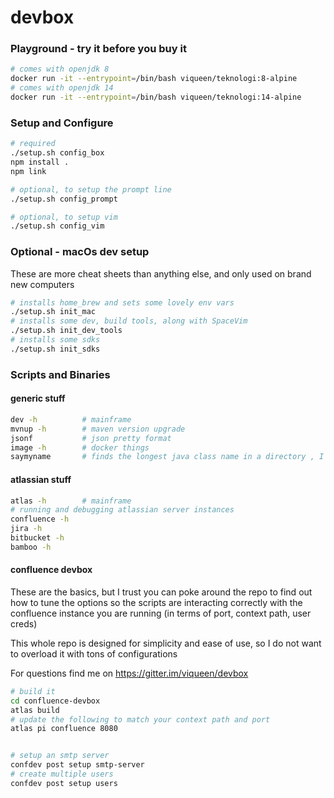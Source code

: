 # devbox

### Playground - try it before you buy it

```bash
# comes with openjdk 8
docker run -it --entrypoint=/bin/bash viqueen/teknologi:8-alpine
# comes with openjdk 14
docker run -it --entrypoint=/bin/bash viqueen/teknologi:14-alpine
```

### Setup and Configure
```bash
# required
./setup.sh config_box
npm install .
npm link

# optional, to setup the prompt line
./setup.sh config_prompt

# optional, to setup vim
./setup.sh config_vim
```

### Optional - macOs dev setup

These are more cheat sheets than anything else, and only used on brand new computers
```bash
# installs home_brew and sets some lovely env vars
./setup.sh init_mac
# installs some dev, build tools, along with SpaceVim
./setup.sh init_dev_tools
# installs some sdks
./setup.sh init_sdks
```

### Scripts and Binaries

#### generic stuff

```bash
dev -h          # mainframe
mvnup -h        # maven version upgrade
jsonf           # json pretty format
image -h        # docker things
saymyname       # finds the longest java class name in a directory , I was bored once so I wrote this
```

#### atlassian stuff

```bash
atlas -h        # mainframe
# running and debugging atlassian server instances
confluence -h
jira -h
bitbucket -h
bamboo -h
```

#### confluence devbox

These are the basics, but I trust you can poke around the repo to find out how to tune the options so the scripts are
interacting correctly with the confluence instance you are running (in terms of port, context path, user creds)

This whole repo is designed for simplicity and ease of use, so I do not want to overload it with tons of configurations

For questions find me on https://gitter.im/viqueen/devbox

```bash
# build it
cd confluence-devbox
atlas build
# update the following to match your context path and port
atlas pi confluence 8080 


# setup an smtp server
confdev post setup smtp-server
# create multiple users
confdev post setup users
```